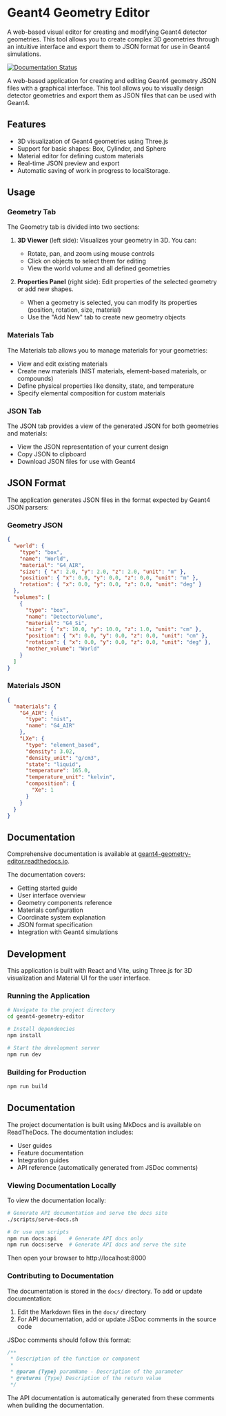 # Geant4 Geometry Editor

A web-based visual editor for creating and modifying Geant4 detector geometries. This tool allows you to create complex 3D geometries through an intuitive interface and export them to JSON format for use in Geant4 simulations.

[![Documentation Status](https://readthedocs.org/projects/geant4-geometry-editor/badge/?version=latest)](https://geant4-geometry-editor.readthedocs.io/en/latest/?badge=latest)

A web-based application for creating and editing Geant4 geometry JSON files with a graphical interface. This tool allows you to visually design detector geometries and export them as JSON files that can be used with Geant4.

## Features

- 3D visualization of Geant4 geometries using Three.js
- Support for basic shapes: Box, Cylinder, and Sphere
- Material editor for defining custom materials
- Real-time JSON preview and export
- Automatic saving of work in progress to localStorage.

## Usage

### Geometry Tab

The Geometry tab is divided into two sections:

1. **3D Viewer** (left side): Visualizes your geometry in 3D. You can:
   - Rotate, pan, and zoom using mouse controls
   - Click on objects to select them for editing
   - View the world volume and all defined geometries

2. **Properties Panel** (right side): Edit properties of the selected geometry or add new shapes.
   - When a geometry is selected, you can modify its properties (position, rotation, size, material)
   - Use the "Add New" tab to create new geometry objects

### Materials Tab

The Materials tab allows you to manage materials for your geometries:

- View and edit existing materials
- Create new materials (NIST materials, element-based materials, or compounds)
- Define physical properties like density, state, and temperature
- Specify elemental composition for custom materials

### JSON Tab

The JSON tab provides a view of the generated JSON for both geometries and materials:

- View the JSON representation of your current design
- Copy JSON to clipboard
- Download JSON files for use with Geant4

## JSON Format

The application generates JSON files in the format expected by Geant4 JSON parsers:

### Geometry JSON

```json
{
  "world": {
    "type": "box",
    "name": "World",
    "material": "G4_AIR",
    "size": { "x": 2.0, "y": 2.0, "z": 2.0, "unit": "m" },
    "position": { "x": 0.0, "y": 0.0, "z": 0.0, "unit": "m" },
    "rotation": { "x": 0.0, "y": 0.0, "z": 0.0, "unit": "deg" }
  },
  "volumes": [
    {
      "type": "box",
      "name": "DetectorVolume",
      "material": "G4_Si",
      "size": { "x": 10.0, "y": 10.0, "z": 1.0, "unit": "cm" },
      "position": { "x": 0.0, "y": 0.0, "z": 0.0, "unit": "cm" },
      "rotation": { "x": 0.0, "y": 0.0, "z": 0.0, "unit": "deg" },
      "mother_volume": "World"
    }
  ]
}
```

### Materials JSON

```json
{
  "materials": {
    "G4_AIR": {
      "type": "nist",
      "name": "G4_AIR"
    },
    "LXe": {
      "type": "element_based",
      "density": 3.02,
      "density_unit": "g/cm3",
      "state": "liquid",
      "temperature": 165.0,
      "temperature_unit": "kelvin",
      "composition": {
        "Xe": 1
      }
    }
  }
}
```

## Documentation

Comprehensive documentation is available at [geant4-geometry-editor.readthedocs.io](https://geant4-geometry-editor.readthedocs.io/).

The documentation covers:
- Getting started guide
- User interface overview
- Geometry components reference
- Materials configuration
- Coordinate system explanation
- JSON format specification
- Integration with Geant4 simulations

## Development

This application is built with React and Vite, using Three.js for 3D visualization and Material UI for the user interface.

### Running the Application

```bash
# Navigate to the project directory
cd geant4-geometry-editor

# Install dependencies
npm install

# Start the development server
npm run dev
```

### Building for Production

```bash
npm run build
```

## Documentation

The project documentation is built using MkDocs and is available on ReadTheDocs. The documentation includes:

- User guides
- Feature documentation
- Integration guides
- API reference (automatically generated from JSDoc comments)

### Viewing Documentation Locally

To view the documentation locally:

```bash
# Generate API documentation and serve the docs site
./scripts/serve-docs.sh

# Or use npm scripts
npm run docs:api    # Generate API docs only
npm run docs:serve  # Generate API docs and serve the site
```

Then open your browser to http://localhost:8000

### Contributing to Documentation

The documentation is stored in the `docs/` directory. To add or update documentation:

1. Edit the Markdown files in the `docs/` directory
2. For API documentation, add or update JSDoc comments in the source code

JSDoc comments should follow this format:

```javascript
/**
 * Description of the function or component
 * 
 * @param {Type} paramName - Description of the parameter
 * @returns {Type} Description of the return value
 */
```

The API documentation is automatically generated from these comments when building the documentation.
